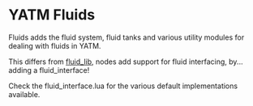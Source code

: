 # YATM Fluids

Fluids adds the fluid system, fluid tanks and various utility modules for dealing with fluids in YATM.

This differs from [fluid_lib](https://gitlab.icynet.eu/evert/fluid_lib), nodes add support for fluid interfacing, by... adding a fluid_interface!

Check the fluid_interface.lua for the various default implementations available.
